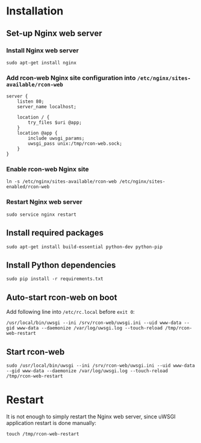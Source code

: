# Installation

## Set-up Nginx web server

### Install Nginx web server

```
sudo apt-get install nginx
```

### Add rcon-web Nginx site configuration into `/etc/nginx/sites-available/rcon-web`

```
server {
	listen 80;
	server_name localhost;

	location / {
		try_files $uri @app;
	}
	location @app {
		include uwsgi_params;
		uwsgi_pass unix:/tmp/rcon-web.sock;
	}
}
```

### Enable rcon-web Nginx site

```
ln -s /etc/nginx/sites-available/rcon-web /etc/nginx/sites-enabled/rcon-web
```

### Restart Nginx web server

```
sudo service nginx restart
```

## Install required packages

```
sudo apt-get install build-essential python-dev python-pip
```

## Install Python dependencies

```
sudo pip install -r requirements.txt
```

## Auto-start rcon-web on boot

Add following line into `/etc/rc.local` before `exit 0`:

```
/usr/local/bin/uwsgi --ini /srv/rcon-web/uwsgi.ini --uid www-data --gid www-data --daemonize /var/log/uwsgi.log --touch-reload /tmp/rcon-web-restart
```

## Start rcon-web

```
sudo /usr/local/bin/uwsgi --ini /srv/rcon-web/uwsgi.ini --uid www-data --gid www-data --daemonize /var/log/uwsgi.log --touch-reload /tmp/rcon-web-restart
```

# Restart

It is not enough to simply restart the Nginx web server, since uWSGI application restart is done manually:

```
touch /tmp/rcon-web-restart
```
